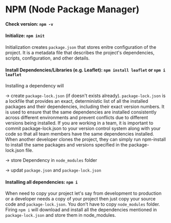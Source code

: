 # NPM (Node Package Manager)

#### Check version: `npm -v`

#### Initialize: `npm init`

Initialization creates `package.json` that stores enitre configuration of the project. It is a metadata file that describes the project's dependencies, scripts, configuration, and other details.

#### Install Dependencies/Libraries (e.g. Leaflet): `npm install leaflet` or `npm i leaflet`

Installing a dependency will

-> create `package-lock.json` (if doesn't exists already). `package-lock.json` is a lockfile that provides an exact, deterministic list of all the installed packages and their dependencies, including their exact version numbers. It is used to ensure that the same dependencies are installed consistently across different environments and prevent conflicts due to different versions being installed.
If you are working in a team, it is important to commit package-lock.json to your version control system along with your code so that all team members have the same dependencies installed. When another developer clones the project, they can simply run npm-install to install the same packages and versions specified in the package-lock.json file.

-> store Dependency in `node_modules` folder

-> updat `package.json` and `package-lock.json`

#### Installing all dependencies: `npm i`

When need to copy your project let's say from development to production or a developer needs a copy of your project then just copy your source code and `package-lock.json`. You don't have to copy `node_modules` folder. Firing `npm i` will download and install all the dependencies mentioned in `package-lock.json` and store them in node_modules.
